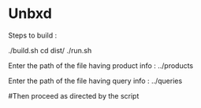 Unbxd
=====
Steps to build : 

./build.sh
cd dist/
./run.sh

Enter the path of the file having product info : 
../products

Enter the path of the file having query info : 
../queries


#Then proceed as directed by the script
